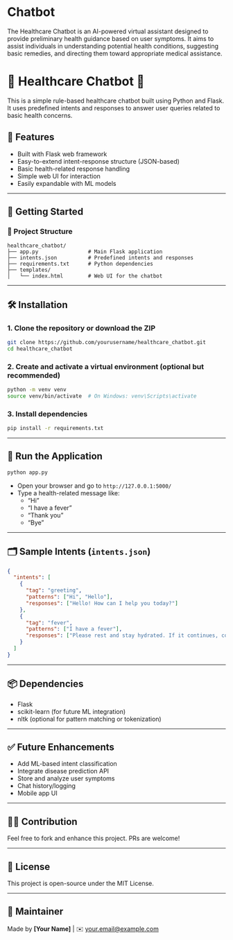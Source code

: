 # Chatbot
The Healthcare Chatbot is an AI-powered virtual assistant designed to provide preliminary health guidance based on user symptoms. It aims to assist individuals in understanding potential health conditions, suggesting basic remedies, and directing them toward appropriate medical assistance. 
# 🏥 Healthcare Chatbot 🤖

This is a simple rule-based healthcare chatbot built using Python and Flask. It uses predefined intents and responses to answer user queries related to basic health concerns.

## 🔧 Features

- Built with Flask web framework
- Easy-to-extend intent-response structure (JSON-based)
- Basic health-related response handling
- Simple web UI for interaction
- Easily expandable with ML models

---

## 🚀 Getting Started

### 📁 Project Structure

```
healthcare_chatbot/
├── app.py                # Main Flask application
├── intents.json          # Predefined intents and responses
├── requirements.txt      # Python dependencies
├── templates/
│   └── index.html        # Web UI for the chatbot
```

---

## 🛠 Installation

### 1. Clone the repository or download the ZIP
```bash
git clone https://github.com/yourusername/healthcare_chatbot.git
cd healthcare_chatbot
```

### 2. Create and activate a virtual environment (optional but recommended)
```bash
python -m venv venv
source venv/bin/activate  # On Windows: venv\Scripts\activate
```

### 3. Install dependencies
```bash
pip install -r requirements.txt
```

---

## 🧠 Run the Application

```bash
python app.py
```

- Open your browser and go to `http://127.0.0.1:5000/`
- Type a health-related message like:
  - “Hi”
  - “I have a fever”
  - “Thank you”
  - “Bye”

---

## 🗂 Sample Intents (`intents.json`)

```json
{
  "intents": [
    {
      "tag": "greeting",
      "patterns": ["Hi", "Hello"],
      "responses": ["Hello! How can I help you today?"]
    },
    {
      "tag": "fever",
      "patterns": ["I have a fever"],
      "responses": ["Please rest and stay hydrated. If it continues, consult a doctor."]
    }
  ]
}
```

---

## 📦 Dependencies

- Flask
- scikit-learn (for future ML integration)
- nltk (optional for pattern matching or tokenization)

---

## ✅ Future Enhancements

- Add ML-based intent classification
- Integrate disease prediction API
- Store and analyze user symptoms
- Chat history/logging
- Mobile app UI

---

## 🙋‍♀️ Contribution

Feel free to fork and enhance this project. PRs are welcome!

---

## 📄 License

This project is open-source under the MIT License.

---

## 🧠 Maintainer

Made by **[Your Name]** | ✉️ your.email@example.com
